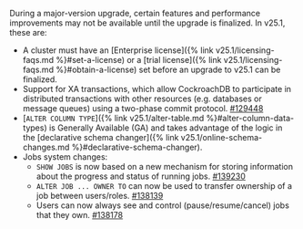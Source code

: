 During a major-version upgrade, certain features and performance improvements may not be available until the upgrade is finalized. In v25.1, these are:

- A cluster must have an [Enterprise license]({% link v25.1/licensing-faqs.md %}#set-a-license) or a [trial license]({% link v25.1/licensing-faqs.md %}#obtain-a-license) set before an upgrade to v25.1 can be finalized.
- Support for XA transactions, which allow CockroachDB to participate in distributed transactions with other resources (e.g. databases or message queues) using a two-phase commit protocol. [#129448](https://github.com/cockroachdb/cockroach/pull/129448)
- [`ALTER COLUMN TYPE`]({% link v25.1/alter-table.md %}#alter-column-data-types) is Generally Available (GA) and takes advantage of the logic in the [declarative schema changer]({% link v25.1/online-schema-changes.md %}#declarative-schema-changer).
- Jobs system changes:
  - `SHOW JOBS` is now based on a new mechanism for storing information about the progress and status of running jobs. [#139230](https://github.com/cockroachdb/cockroach/pull/139230)
  - `ALTER JOB ... OWNER TO` can now be used to transfer ownership of a job between users/roles. [#138139](https://github.com/cockroachdb/cockroach/pull/138139)
  - Users can now always see and control (pause/resume/cancel) jobs that they own. [#138178](https://github.com/cockroachdb/cockroach/pull/138178)
